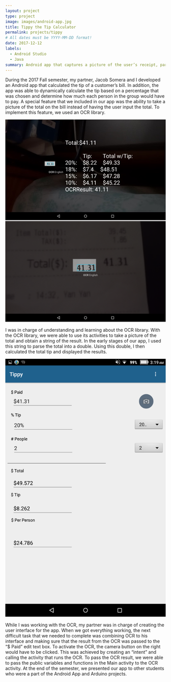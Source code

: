 ```yaml
---
layout: project
type: project
image: images/android-app.jpg
title: Tippy the Tip Calculator
permalink: projects/tippy
# All dates must be YYYY-MM-DD format!
date: 2017-12-12
labels:
  - Android Studio
  - Java
summary: Android app that captures a picture of the user’s receipt, parses the total, and uses it to calculate the tip.
---
```


During the 2017 Fall semester, my partner, Jacob Somera and I developed an Android app that calculated the tip of a customer’s bill. In addition, the app was able to dynamically calculate the tip based on a percentage that was chosen and determine how much each person in the group would have to pay. A special feature that we included in our app was the ability to take a picture of the total on the bill instead of having the user input the total. To implement this feature, we used an OCR library. 

<center>
  <div class="ui medium rounded images">
    <img class="ui image" src="../images/tippy-3.jpg">
    <img class="ui image" src="../images/tippy-1.png">
  </div>
</center>

I was in charge of understanding and learning about the OCR library. With the OCR library, we were able to use its activities to take a picture of the total and obtain a string of the result. In the early stages of our app, I used this string to parse the total into a double. Using this double, I then calculated the total tip and displayed the results.

<img class="ui medium right floated rounded image" src="../images/tippy-2.png">

While I was working with the OCR, my partner was in charge of creating the user interface for the app. When we got everything working, the next difficult task that we needed to complete was combining OCR to his interface and making sure that the result from the OCR was passed to the “$ Paid” edit text box. To activate the OCR, the camera button on the right would have to be clicked. This was achieved by creating an “intent” and calling the activity that runs the OCR. To pass the OCR result, we were able to pass the public variables and functions in the Main activity to the OCR activity. At the end of the semester, we presented our app to other students who were a part of the Android App and Arduino projects.


